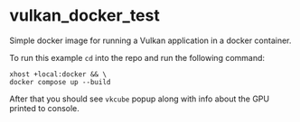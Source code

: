 # vulkan_docker_test
Simple docker image for running a Vulkan application in a docker container.

To run this example `cd` into the repo and run the following command:
```
xhost +local:docker && \
docker compose up --build
```

After that you should see `vkcube` popup along with info about the GPU printed to console.
